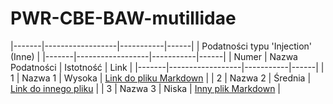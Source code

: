# PWR-CBE-BAW-mutillidae

|-------|------------------|-----------|------|
| Podatności typu 'Injection' (Inne)  |
|-------|------------------|-----------|------|
| Numer | Nazwa Podatności | Istotność | Link |
|-------|------------------|-----------|------|
| 1     | Nazwa 1          | Wysoka    | [Link do pliku Markdown](OWASP%202013/A1%20-%20Injection%20(Other)/Buffer%20Overflow.md) |
| 2     | Nazwa 2          | Średnia   | [Link do innego pliku](sciezka/do/innej_podatnosci.md) |
| 3     | Nazwa 3          | Niska     | [Inny plik Markdown](sciezka/do/kolejnej_podatnosci.md) |
